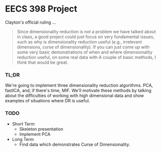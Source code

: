 EECS 398 Project
================

Clayton's official ruling ...
> Since dimensionality reduction is not a problem we have talked about in class, a good project could just focus on very fundamental issues, such as why is dimensionality reduction useful (e.g., irrelevant dimensions, curse of dimensionality). If you can just come up with some very basic demonstrations of when and where dimensionality reduction useful, on some real data with A couple of basic methods, I think that would be great.

### TL;DR
We're going to implement three dimensionality reduction algorithms. PCA, fastICA, and, if there's time, MIF. We'll motivate these methods by talking about the difficulties of working with high dimensional data and show examples of situations where DR is useful.

### TODO

* Short Term
    - Skeleton presentation
    - Implement PCA
* Long Term
    - Find data which demonstrates Curse of Dimensionality.
